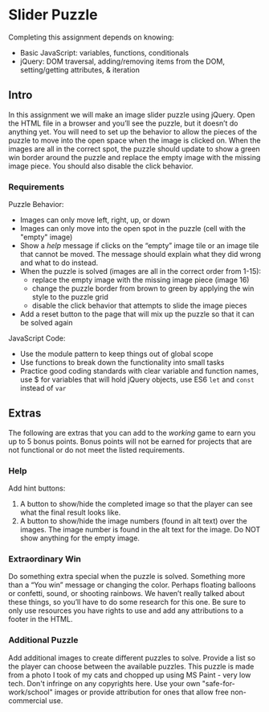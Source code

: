 # Slider Puzzle
Completing this assignment depends on knowing:

- Basic JavaScript: variables, functions, conditionals
- jQuery: DOM traversal, adding/removing items from the DOM, setting/getting attributes, & iteration

## Intro
In this assignment we will make an image slider puzzle using jQuery. Open the HTML file in a browser and you’ll see the puzzle, but it doesn’t do anything yet. You will need to set up the behavior to allow the pieces of the puzzle to move into the open space when the image is clicked on. When the images are all in the correct spot, the puzzle should update to show a green win border around the puzzle and replace the empty image with the missing image piece. You should also disable the click behavior.

### Requirements
Puzzle Behavior:

- Images can only move left, right, up, or down
- Images can only move into the open spot in the puzzle (cell with the "empty" image)
- Show a *help* message if clicks on the “empty” image tile or an image tile that cannot be moved. The message should explain what they did wrong and what to do instead.
- When the puzzle is solved (images are all in the correct order from 1-15):
  - replace the empty image with the missing image piece (image 16)
  - change the puzzle border from brown to green by applying the win style to the puzzle grid
  - disable the click behavior that attempts to slide the image pieces
- Add a reset button to the page that will mix up the puzzle so that it can be solved again

JavaScript Code:

- Use the module pattern to keep things out of global scope
- Use functions to break down the functionality into small tasks
- Practice good coding standards with clear variable and function names, use $ for variables that will hold jQuery objects, use ES6 `let` and `const` instead of `var`


## Extras
The following are extras that you can add to the *working* game to earn you up to 5 bonus  points. Bonus points will not be earned for projects that are not functional or do not meet the listed requirements.  

### Help
Add hint buttons:

1. A button to show/hide the completed image so that the player can see what the final result looks like.
2. A button to show/hide the image numbers (found in alt text) over the images.  The image number is found in the alt text for the image.  Do NOT show anything for the empty image.  

### Extraordinary Win
Do something extra special when the puzzle is solved.  Something more than a “You win” message or changing the color. Perhaps floating balloons or confetti, sound, or shooting rainbows.  We haven’t really talked about these things, so you’ll have to do some research for this one.  Be sure to only use resources you have rights to use and add any attributions to a footer in the HTML.

### Additional Puzzle
Add additional images to create different puzzles to solve.  Provide a list so the player can choose between the available puzzles.  This puzzle is made from a photo I took of my cats and chopped up using MS Paint - very low tech.  Don't infringe on any copyrights here.  Use your own "safe-for-work/school" images or provide attribution for ones that allow free non-commercial use.
